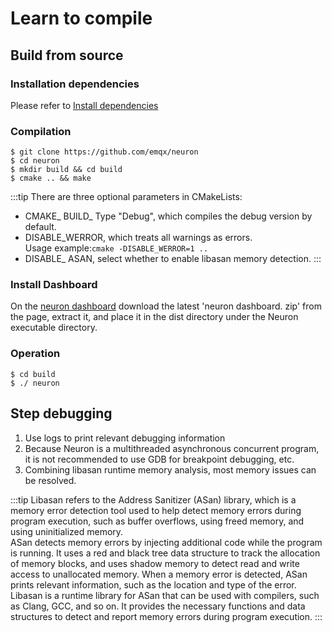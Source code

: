 # Learn to compile

## Build from source

### Installation dependencies

Please refer to [Install dependencies](https://github.com/emqx/neuron/blob/main/Install-dependencies.md)

### Compilation

```
$ git clone https://github.com/emqx/neuron
$ cd neuron
$ mkdir build && cd build
$ cmake .. && make
```

:::tip
There are three optional parameters in CMakeLists:
* CMAKE_ BUILD_ Type "Debug", which compiles the debug version by default.
* DISABLE_WERROR, which treats all warnings as errors.</br>Usage example:```cmake -DISABLE_WERROR=1 ..```
* DISABLE_ ASAN, select whether to enable libasan memory detection.
:::

### Install Dashboard

On the [neuron dashboard](https://github.com/emqx/neuron-dashboard/releases) download the latest 'neuron dashboard. zip' from the page, extract it, and place it in the dist directory under the Neuron executable directory.

### Operation

```
$ cd build
$ ./ neuron
```

## Step debugging

1. Use logs to print relevant debugging information
2. Because Neuron is a multithreaded asynchronous concurrent program, it is not recommended to use GDB for breakpoint debugging, etc.
3. Combining libasan runtime memory analysis, most memory issues can be resolved.

:::tip
Libasan refers to the Address Sanitizer (ASan) library, which is a memory error detection tool used to help detect memory errors during program execution, such as buffer overflows, using freed memory, and using uninitialized memory.</br>
ASan detects memory errors by injecting additional code while the program is running. It uses a red and black tree data structure to track the allocation of memory blocks, and uses shadow memory to detect read and write access to unallocated memory. When a memory error is detected, ASan prints relevant information, such as the location and type of the error.</br>
Libasan is a runtime library for ASan that can be used with compilers, such as Clang, GCC, and so on. It provides the necessary functions and data structures to detect and report memory errors during program execution.
:::